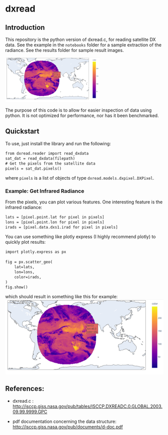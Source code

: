 # dxread
## Introduction
This repository is the python version of dxread.c, for reading satellite
DX data. See the example in the `notebooks` folder 
for a sample extraction of the radiance.
See the results folder for sample result images.

<img width=300 src="images/sample_irad_plot.png" alt="Sample Infrared Radiance Plot">

The purpose of this code is to allow for easier inspection of data
using python. It is not optimized for performance, nor has it 
been benchmarked.

## Quickstart
To use, just install the library and run the following:
```py3
from dxread.reader import read_dxdata
sat_dat = read_dxdata(filepath)
# Get the pixels from the satellite data
pixels = sat_dat.pixels()
```
where `pixels` is a list of objects of type `dxread.models.dxpixel.DXPixel`.

### Example: Get Infrared Radiance
From the pixels, you can plot various features.
One interesting feature is the infrared radiance:
```py3
lats = [pixel.point.lat for pixel in pixels]
lons = [pixel.point.lon for pixel in pixels]
irads = [pixel.data.dxs1.irad for pixel in pixels]
```
You can use something like plotly express (I highly recommend plotly) to quickly
plot results:
```py3
import plotly.express as px

fig = px.scatter_geo(
    lat=lats,
    lon=lons,
    color=irads,
)
fig.show()
```
which should result in something like this for example:
<img src="images/sample_irad_plot.png" alt="Sample Infrared Radiance Plot">


## References:
+ dxread.c : http://isccp.giss.nasa.gov/pub/tables/ISCCP.DXREADC.0.GLOBAL.2003.09.99.9999.GPC

+ pdf documentation concerning the data structure: http://isccp.giss.nasa.gov/pub/documents/d-doc.pdf
